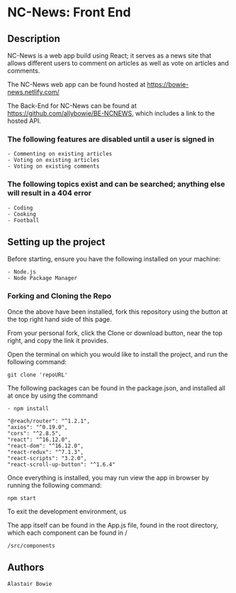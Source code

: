 # NC-News: Front End

## Description

NC-News is a web app build using React; it serves as a news site that allows different users to comment on articles as well as vote on articles and comments.

The NC-News web app can be found hosted at https://bowie-news.netlify.com/

The Back-End for NC-News can be found at https://github.com/allybowie/BE-NCNEWS, which includes a link to the hosted API.

### The following features are disabled until a user is signed in

    - Commenting on existing articles
    - Voting on existing articles
    - Voting on existing comments

### The following topics exist and can be searched; anything else will result in a 404 error

    - Coding
    - Cooking
    - Football

## Setting up the project

Before starting, ensure you have the following installed on your machine:

    - Node.js
    - Node Package Manager

### Forking and Cloning the Repo

Once the above have been installed, fork this repository using the button at the top right hand side of this page.

From your personal fork, click the Clone or download button, near the top right, and copy the link it provides.

Open the terminal on which you would like to install the project, and run the following command:

    git clone 'repoURL'

The following packages can be found in the package.json, and installed all at once by using the command

    - npm install

    "@reach/router": "^1.2.1",
    "axios": "^0.19.0",
    "cors": "^2.8.5",
    "react": "^16.12.0",
    "react-dom": "^16.12.0",
    "react-redux": "^7.1.3",
    "react-scripts": "3.2.0",
    "react-scroll-up-button": "^1.6.4"

Once everything is installed, you may run view the app in browser by running the following command:

    npm start

To exit the development environment, us

The app itself can be found in the App.js file, found in the root directory, which each component can be found in /

    /src/components

## Authors

    Alastair Bowie

